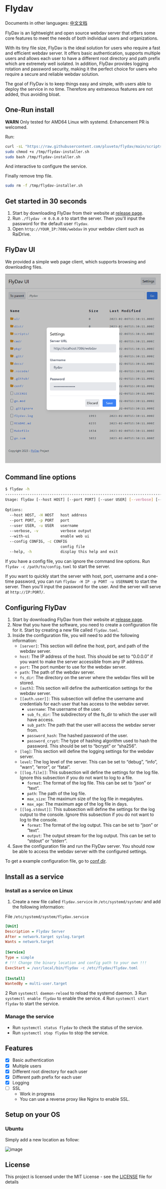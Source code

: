 # Flydav

Documents in other languages: [中文文档](docs/README.zh-CN.md)

FlyDav is an lightweight and open source webdav server that offers some core features to meet the needs of both individual users and organizations.

With its tiny file size, FlyDav is the ideal solution for users who require a fast and efficient webdav server. It offers basic authentication, supports multiple users and allows each user to have a different root directory and path prefix which are extremely well isolated. In addition, FlyDav provides logging rotation and password security, making it the perfect choice for users who require a secure and reliable webdav solution.

The goal of FlyDav is to keep things easy and simple, with users able to deploy the service in no time. Therefore any extraneous features are not added, thus avoiding bloat.

## One-Run install

**WARN** Only tested for AMD64 Linux with systemd. Enhancement PR is welcomed.

Run:

```bash
curl -sL "https://raw.githubusercontent.com/pluveto/flydav/main/scripts/installer.sh" -o /tmp/flydav-installer.sh
sudo chmod +x /tmp/flydav-installer.sh
sudo bash /tmp/flydav-installer.sh
```

And interactive to configure the service.

Finally remove tmp file.

```bash
sudo rm -f /tmp/flydav-installer.sh
```

## Get started in 30 seconds

1. Start by downloading FlyDav from their website at [release page](https://github.com/pluveto/flydav/releases).
2. Run `./flydav -H 0.0.0.0` to start the server. Then you'll input the password for the default user `flydav`.
3. Open `http://YOUR_IP:7086/webdav` in your webdav client such as RaiDrive.

## FlyDav UI

We provided a simple web page client, which supports browsing and downloading files.

![image-20230207233418753](https://raw.githubusercontent.com/pluveto/0images/master/2023/02/upgit_20230207_1675784061.png)

## Command line options

```bash
$ flydav -h
--------------------------------------------------------------------------------
Usage: flydav [--host HOST] [--port PORT] [--user USER] [--verbose] [--config CONFIG] [--with-ui] [--help] [--version]

Options:
  --host HOST, -H HOST   host address
  --port PORT, -p PORT   port
  --user USER, -u USER   username
  --verbose, -v          verbose output
  --with-ui              enable web ui
  --config CONFIG, -c CONFIG
                         config file
  --help, -h             display this help and exit
```

If you have a config file, you can ignore the command line options. Run `flydav -c /path/to/config.toml` to start the server.

If you want to quickly start the server with host, port, username and a one-time password, you can run `flydav -H IP -p PORT -u USERNAME` to start the server. Then you'll input the password for the user. And the server will serve at `http://IP:PORT/`.

## Configuring FlyDav

1. Start by downloading FlyDav from their website at [release page](https://github.com/pluveto/flydav/releases).
2. Now that you have the software, you need to create a configuration file for it. Start by creating a new file called `flydav.toml`.
3. Inside the configuration file, you will need to add the following information:
    - `[server]`: This section will define the host, port, and path of the webdav server.
    - `host`: The IP address of the host. This should be set to “0.0.0.0” if you want to make the server accessible from any IP address.
    - `port`: The port number to use for the webdav server.
    - `path`: The path of the webdav server.
    - `fs_dir`: The directory on the server where the webdav files will be stored.
    - `[auth]`: This section will define the authentication settings for the webdav server.
    - `[[auth.user]]`: This subsection will define the username and credentials for each user that has access to the webdav server.
        - `username`: The username of the user.
        - `sub_fs_dir`: The subdirectory of the fs_dir to which the user will have access.
        - `sub_path`: The path that the user will access the webdav server from.
        - `password_hash`: The hashed password of the user.
        - `password_crypt`: The type of hashing algorithm used to hash the password. This should be set to “bcrypt” or “sha256”.
    - `[log]`: This section will define the logging settings for the webdav server.
    - `level`: The log level of the server. This can be set to “debug”, “info”, “warn”, “error”, or “fatal”.
    - `[[log.file]]`: This subsection will define the settings for the log file. Ignore this subsection if you do not want to log to a file.
        - `format`: The format of the log file. This can be set to “json” or “text”.
        - `path`: The path of the log file.
        - `max_size`: The maximum size of the log file in megabytes.
        - `max_age`: The maximum age of the log file in days.
    - `[[log.stdout]]`: This subsection will define the settings for the log output to the console. Ignore this subsection if you do not want to log to the console.
        - `format`: The format of the log output. This can be set to “json” or “text”.
        - `output`: The output stream for the log output. This can be set to “stdout” or “stderr”.
4. Save the configuration file and run the FlyDav server. You should now be able to access the webdav server with the configured settings.

To get a example configuration file, go to [conf dir](https://github.com/pluveto/flydav/blob/main/conf).

## Install as a service

### Install as a service on Linux

1. Create a new file called `flydav.service` in `/etc/systemd/system/` and add the following information:

File `/etc/systemd/system/flydav.service`

```ini
[Unit]
Description = Flydav Server
After = network.target syslog.target
Wants = network.target

[Service]
Type = simple
# !!! Change the binary location and config path to your own !!!
ExecStart = /usr/local/bin/flydav -c /etc/flydav/flydav.toml

[Install]
WantedBy = multi-user.target
```

2 Run `systemctl daemon-reload` to reload the systemd daemon.
3 Run `systemctl enable flydav` to enable the service.
4 Run `systemctl start flydav` to start the service.

### Manage the service

- Run `systemctl status flydav` to check the status of the service.
- Run `systemctl stop flydav` to stop the service.

## Features

- [x] Basic authentication
- [x] Multiple users
- [x] Different root directory for each user
- [x] Different path prefix for each user
- [x] Logging
- [ ] SSL
  - Work in progress
  - You can use a reverse proxy like Nginx to enable SSL.

## Setup on your OS

### Ubuntu

Simply add a new location as follow:

![image](https://github.com/pluveto/flydav/assets/50045289/bcd02371-5baf-45a8-ad84-702bfc29d971)

## License

This project is licensed under the MIT License - see the [LICENSE](LICENSE) file for details
